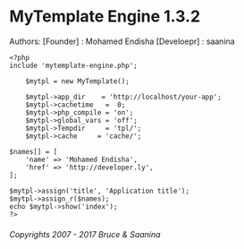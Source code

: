 # MyTemplate Engine 1.3.2 

Authors:
[Founder] : Mohamed Endisha 
[Develoepr] : saanina

```
<?php
include 'mytemplate-engine.php';

	$mytpl = new MyTemplate();

	$mytpl->app_dir    = 'http://localhost/your-app';
	$mytpl->cachetime   =  0; 
	$mytpl->php_compile = 'on'; 
	$mytpl->global_vars = 'off'; 
	$mytpl->Tempdir     = 'tpl/';
	$mytpl->cache     = 'cache/';

$names[] = [
	'name' => 'Mohamed Endisha',
	'href' => 'http://developer.ly',
];

$mytpl->assign('title', 'Application title');
$mytpl->assign_r($names);
echo $mytpl->show('index');
?>
```

###### Copyrights 2007 - 2017 Bruce & Saanina